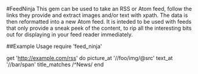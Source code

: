 #FeedNinja
This gem can be used to take an RSS or Atom feed, follow the links they provide and extract images and/or text with xpath. The data is then reformatted into a new Atom feed.
It is inteded to be used with feeds that only provide a sneak peek of the content, to rip all the interesting bits out for displaying in your feed reader immediately.

##Example Usage
  require 'feed_ninja'

  get 'http://example.com/rss' do
    picture_at '//foo/img/@src'
    text_at '//bar/span'
    title_matches /^News/
  end


